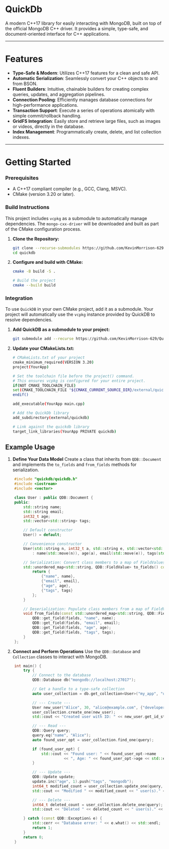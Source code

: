 # QuickDb

A modern C++17 library for easily interacting with MongoDB, built on top of the official MongoDB C++ driver. It provides a simple, type-safe, and document-oriented interface for C++ applications.

---

# Features

-   **Type-Safe & Modern**: Utilizes C++17 features for a clean and safe API.
-   **Automatic Serialization**: Seamlessly convert your C++ objects to and from BSON.
-   **Fluent Builders**: Intuitive, chainable builders for creating complex queries, updates, and aggregation pipelines.
-   **Connection Pooling**: Efficiently manages database connections for high-performance applications.
-   **Transaction Support**: Execute a series of operations atomically with simple commit/rollback handling.
-   **GridFS Integration**: Easily store and retrieve large files, such as images or videos, directly in the database.
-   **Index Management**: Programmatically create, delete, and list collection indexes.

---

# Getting Started

### Prerequisites

-   A C++17 compliant compiler (e.g., GCC, Clang, MSVC).
-   CMake (version 3.20 or later).

### Build Instructions

This project includes `vcpkg` as a submodule to automatically manage dependencies. The `mongo-cxx-driver` will be downloaded and built as part of the CMake configuration process.

1.  **Clone the Repository:**
    ```bash
    git clone --recurse-submodules https://github.com/KevinMorrison-629/QuickDb
    cd quickdb
    ```

2.  **Configure and build with CMake:**
    ```bash
    cmake -B build -S .

    # Build the project
    cmake --build build
    ```

### Integration

To use `QuickDB` in your own CMake project, add it as a submodule. Your project will automatically use the `vcpkg` instance provided by QuickDB to resolve dependencies.

1.  **Add QuickDB as a submodule to your project:**
    ```bash
    git submodule add --recurse https://github.com/KevinMorrison-629/QuickDb external/quickdb
    ```

2.  **Update your CMakeLists.txt:**
    ```bash
    # CMakeLists.txt of your project
    cmake_minimum_required(VERSION 3.20)
    project(YourApp)

    # Set the toolchain file before the project() command.
    # This ensures vcpkg is configured for your entire project.
    if(NOT CMAKE_TOOLCHAIN_FILE)
    set(CMAKE_TOOLCHAIN_FILE "${CMAKE_CURRENT_SOURCE_DIR}/external/quickdb/external/vcpkg/scripts/buildsystems/vcpkg.cmake" CACHE STRING "Vcpkg toolchain file")
    endif()

    add_executable(YourApp main.cpp)

    # Add the QuickDb library
    add_subdirectory(external/quickdb)

    # Link against the quickdb library
    target_link_libraries(YourApp PRIVATE quickdb)
    ```


## Example Usage

1.  **Define Your Data Model**
Create a class that inherits from `QDB::Document` and implements the `to_fields` and `from_fields` methods for serialization.

```cpp
    #include "quickdb/quickdb.h"
    #include <iostream>
    #include <vector>

    class User : public QDB::Document {
    public:
        std::string name;
        std::string email;
        int32_t age;
        std::vector<std::string> tags;

        // Default constructor
        User() = default;

        // Convenience constructor
        User(std::string n, int32_t a, std::string e, std::vector<std::string> t)
            : name(std::move(n)), age(a), email(std::move(e)), tags(std::move(t)) {}

        // Serialization: Convert class members to a map of FieldValues
        std::unordered_map<std::string, QDB::FieldValue> to_fields() const override {
            return {
                {"name", name},
                {"email", email},
                {"age", age},
                {"tags", tags}
            };
        }

        // Deserialization: Populate class members from a map of FieldValues
        void from_fields(const std::unordered_map<std::string, QDB::FieldValue>& fields) override {
            QDB::get_field(fields, "name", name);
            QDB::get_field(fields, "email", email);
            QDB::get_field(fields, "age", age);
            QDB::get_field(fields, "tags", tags);
        }
    };

```

2. **Connect and Perform Operations**
Use the `QDB::Database` and `Collection` classes to interact with MongoDB.
```cpp
    int main() {
        try {
            // Connect to the database
            QDB::Database db("mongodb://localhost:27017");

            // Get a handle to a type-safe collection
            auto user_collection = db.get_collection<User>("my_app", "users");

            // --- Create ---
            User new_user("Alice", 30, "alice@example.com", {"developer", "c++"});
            user_collection.create_one(new_user);
            std::cout << "Created user with ID: " << new_user.get_id_str() << std::endl;

            // --- Read ---
            QDB::Query query;
            query.eq("name", "Alice");
            auto found_user_opt = user_collection.find_one(query);

            if (found_user_opt) {
                std::cout << "Found user: " << found_user_opt->name 
                          << ", Age: " << found_user_opt->age << std::endl;
            }

            // --- Update ---
            QDB::Update update;
            update.inc("age", 1).push("tags", "mongodb");
            int64_t modified_count = user_collection.update_one(query, update);
            std::cout << "Modified " << modified_count << " user(s)." << std::endl;

            // --- Delete ---
            int64_t deleted_count = user_collection.delete_one(query);
            std::cout << "Deleted " << deleted_count << " user(s)." << std::endl;

        } catch (const QDB::Exception& e) {
            std::cerr << "Database error: " << e.what() << std::endl;
            return 1;
        }
        return 0;
    }

```